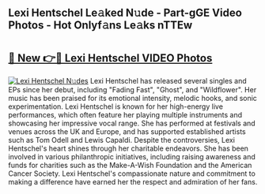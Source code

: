 ## Lexi Hentschel Le𝚊ked N𝚞de - Part-gGE Video Photos - Hot Onlyf𝚊ns Le𝚊ks nTTEw

# <h2><a href="http://ab55457.deff.icu/?id=Lexi+Hentschel">🔗 New 👉🔴 Lexi Hentschel VIDEO Photos</a></h2>

[![Lexi Hentschel N𝚞des](https://i.imgur.com/rIISA9y.gif)](http://ab55457.deff.icu/?id=Lexi+Hentschel)
Lexi Hentschel has released several singles and EPs since her debut, including "Fading Fast", "Ghost", and "Wildflower". Her music has been praised for its emotional intensity, melodic hooks, and sonic experimentation. Lexi Hentschel is known for her high-energy live performances, which often feature her playing multiple instruments and showcasing her impressive vocal range. She has performed at festivals and venues across the UK and Europe, and has supported established artists such as Tom Odell and Lewis Capaldi. Despite the controversies, Lexi Hentschel's heart shines through her charitable endeavors. She has been involved in various philanthropic initiatives, including raising awareness and funds for charities such as the Make-A-Wish Foundation and the American Cancer Society. Lexi Hentschel's compassionate nature and commitment to making a difference have earned her the respect and admiration of her fans.
